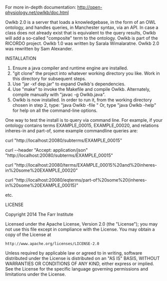 For more in-depth documentation: http://open-physiology.net/owlkb/doc.html

Owlkb 2.0 is a server that loads a knowledgebase, in the form of an OWL ontology,
and handles queries, in Manchester syntax, via an API.  In case a class does not already
exist that is equivalent to the query results, Owlkb will add a so-called "composite" term
to the ontology.  Owlkb is part of the RICORDO project.  Owlkb 1.0 was written by
Sarala Wimalaratne.  Owlkb 2.0 was rewritten by Sam Alexander.

INSTALLATION

1. Ensure a java compiler and runtime engine are installed.
2. "git clone" the project into whatever working directory you like.  Work in this directory for subsequent steps.
3. Use "jar -xf dep.jar" to expand Owlkb's dependencies.
4. Use "make" to invoke the Makefile and compile Owlkb.  Alternately, compile manually with "javac -g Owlkb.java".
5. Owlkb is now installed.  In order to run it, from the working directory chosen in step 2, type:
   "java Owlkb -file <path to ontology file>"
   Or, type "java Owlkb -help" for help on all the command-line options.

One way to test the install is to query via command line.
For example, if your ontology contains terms EXAMPLE_00015, EXAMPLE_00020, and relations inheres-in and part-of,
some example commandline queries are:

curl "http://localhost:20080/subterms/EXAMPLE_00015"

curl --header "Accept: application/json" "http://localhost:20080/subterms/EXAMPLE_00015"

curl "http://localhost:20080/terms/EXAMPLE_00015%20and%20inheres-in%20some%20EXAMPLE_00020"

curl "http://localhost:20080/eqterms/part-of%20some%20(inheres-in%20some%20EXAMPLE_00015)"

etc.

LICENSE

Copyright 2014 The Farr Institute

Licensed under the Apache License, Version 2.0 (the "License");
you may not use this file except in compliance with the License.
You may obtain a copy of the License at

    http://www.apache.org/licenses/LICENSE-2.0

Unless required by applicable law or agreed to in writing, software
distributed under the License is distributed on an "AS IS" BASIS,
WITHOUT WARRANTIES OR CONDITIONS OF ANY KIND, either express or implied.
See the License for the specific language governing permissions and
limitations under the License.
